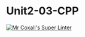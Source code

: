 # Unit2-03-CPP
[![Mr Coxall's Super Linter](https://github.com/ICS3U-C-Programming-ReidM/Unit2-03-CPP/workflows/Mr%20Coxall's%20Super%20Linter/badge.svg)](https://github.com/ICS3U-C-Programming-ReidM/Unit2-03-CPP/actions/)
